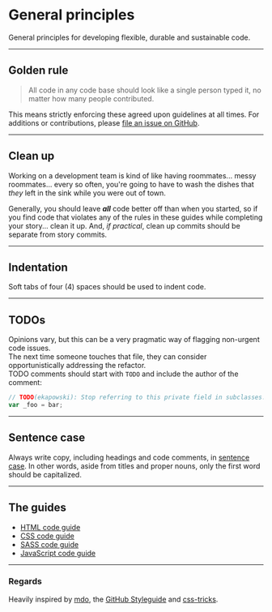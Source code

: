 # General principles

General principles for developing flexible, durable and sustainable code.

----------



## Golden rule

> All code in any code base should look like a single person typed it, no matter how many people contributed.

This means strictly enforcing these agreed upon guidelines at all times. For additions or contributions, please [file an issue on GitHub](https://github.webapps.rr.com/ux/code-guides).



----------



## Clean up

Working on a development team is kind of like having roommates... messy roommates... every so often, you're going to have to wash the dishes that _they_ left in the sink while you were out of town.  
  
Generally, you should leave _**all**_ code better off than when you started, so if you find code that violates any of the rules in these guides while completing your story... clean it up. And, *if practical*, clean up commits should be separate from story commits.



----------


## Indentation

Soft tabs of four (4) spaces should be used to indent code.



----------



## TODOs

Opinions vary, but this can be a very pragmatic way of flagging non-urgent code issues.  
The next time someone touches that file, they can consider opportunistically addressing the refactor.  
TODO comments should start with ```TODO``` and include the author of the comment:

````javascript
// TODO(ekapowski): Stop referring to this private field in subclasses.
var _foo = bar;
````



----------



## Sentence case

Always write copy, including headings and code comments, in [sentence case](http://en.wikipedia.org/wiki/Letter_case#Usage). In other words, aside from titles and proper nouns, only the first word should be capitalized.



----------



## The guides

* [HTML code guide](html-code-guide.md)
* [CSS code guide](css-code-guide.md)
* [SASS code guide](sass-code-guide.md)
* [JavaScript code guide](js-code-guide.md)



----------

### Regards
Heavily inspired by [mdo](http://github.com/mdo/code-guide), the [GitHub Styleguide](https://github.com/styleguide) and [css-tricks](http://css-tricks.com/sass-style-guide/).